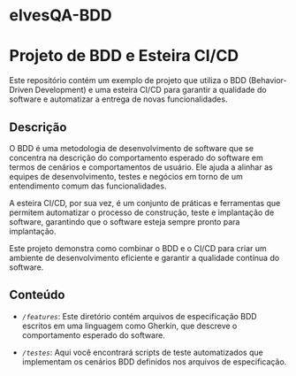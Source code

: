 # elvesQA-BDD

# Projeto de BDD e Esteira CI/CD

Este repositório contém um exemplo de projeto que utiliza o BDD (Behavior-Driven Development) e uma esteira CI/CD para garantir a qualidade do software e automatizar a entrega de novas funcionalidades.


## Descrição

O BDD é uma metodologia de desenvolvimento de software que se concentra na descrição do comportamento esperado do software em termos de cenários e comportamentos de usuário. Ele ajuda a alinhar as equipes de desenvolvimento, testes e negócios em torno de um entendimento comum das funcionalidades.

A esteira CI/CD, por sua vez, é um conjunto de práticas e ferramentas que permitem automatizar o processo de construção, teste e implantação de software, garantindo que o software esteja sempre pronto para implantação.

Este projeto demonstra como combinar o BDD e o CI/CD para criar um ambiente de desenvolvimento eficiente e garantir a qualidade contínua do software.

## Conteúdo

- *`/features`*: Este diretório contém arquivos de especificação BDD escritos em uma linguagem como Gherkin, que descreve o comportamento esperado do software.

- *`/testes`*: Aqui você encontrará scripts de teste automatizados que implementam os cenários BDD definidos nos arquivos de especificação.


